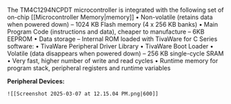 The TM4C1294NCPDT microcontroller is integrated with the following set of on-chip [[Microcontroller Memory|memory]]
	• Non-volatile (retains data when powered down) 
		– 1024 KB Flash memory (4 x 256 KB banks) 
			• Main Program Code (instructions and data), cheaper to manufacture 
		– 6KB EEPROM 
			• Data storage 
		– Internal ROM loaded with TivaWare for C Series software: 
			• TivaWare Peripheral Driver Library 
			• TivaWare Boot Loader 
	• Volatile (data disappears when powered down) 
		– 256 KB single-cycle SRAM 
			• Very fast, higher number of write and read cycles 
			• Runtime memory for program stack, peripheral registers and runtime variables

**Peripheral Devices:**
	
	![[Screenshot 2025-03-07 at 12.15.04 PM.png|600]]
